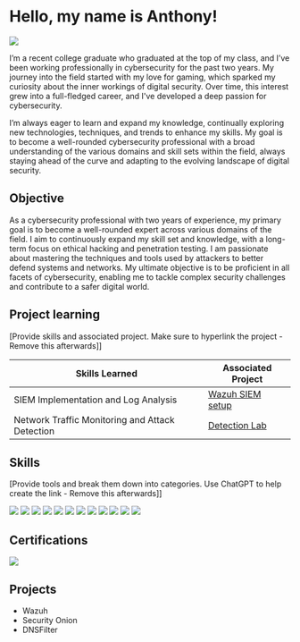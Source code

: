 # Hello, my name is Anthony! 
<a href="https://www.linkedin.com/in/anthony-kendall-774191200/"><img src="https://img.shields.io/badge/-LinkedIn-0072b1?&style=for-the-badge&logo=linkedin&logoColor=white" /></a>

I’m a recent college graduate who graduated at the top of my class, and I’ve been working professionally in cybersecurity for the past two years. My journey into the field started with my love for gaming, which sparked my curiosity about the inner workings of digital security. Over time, this interest grew into a full-fledged career, and I've developed a deep passion for cybersecurity.

I’m always eager to learn and expand my knowledge, continually exploring new technologies, techniques, and trends to enhance my skills. My goal is to become a well-rounded cybersecurity professional with a broad understanding of the various domains and skill sets within the field, always staying ahead of the curve and adapting to the evolving landscape of digital security.

## Objective

As a cybersecurity professional with two years of experience, my primary goal is to become a well-rounded expert across various domains of the field. I aim to continuously expand my skill set and knowledge, with a long-term focus on ethical hacking and penetration testing. I am passionate about mastering the techniques and tools used by attackers to better defend systems and networks. My ultimate objective is to be proficient in all facets of cybersecurity, enabling me to tackle complex security challenges and contribute to a safer digital world.

## Project learning
[Provide skills and associated project. Make sure to hyperlink the project - Remove this afterwards]]

| Skills Learned                                        | Associated Project         |
|-----------------------------------------------|----------------------------|
| SIEM Implementation and Log Analysis          | <a href="https://github.com/AnthonyKendall/Wazuh">Wazuh SIEM setup</a>|
| Network Traffic Monitoring and Attack Detection | <a href="https://google.com">Detection Lab</a>|


## Skills
[Provide tools and break them down into categories. Use ChatGPT to help create the link - Remove this afterwards]]

<div>
    <img src="https://img.shields.io/badge/-Wireshark-1679A7?&style=for-the-badge&logo=Wireshark&logoColor=white" />
    <img src="https://img.shields.io/badge/-Suricata-EF3B2D?&style=for-the-badge&logo=Suricata&logoColor=white" />
    <img src="https://img.shields.io/badge/-Zeek-777BB4?&style=for-the-badge&logo=Zeek&logoColor=white" />
    <img src="https://img.shields.io/badge/-Security%20Onion-00BAFF?style=for-the-badge&logoColor=blue" />
    <img src="https://img.shields.io/badge/-Darktrace-000000?style=for-the-badge" />
    <img src="https://img.shields.io/badge/-Microsoft_Defender_for_Endpoint-00A4EF?&style=for-the-badge&logo=Microsoft&logoColor=white" />
    <img src="https://img.shields.io/badge/-SentinelOne-7033FD?style=for-the-badge" />
    <img src="https://img.shields.io/badge/-CrowdStrike-FF0000?style=for-the-badge" />
    <img src="https://img.shields.io/badge/-Elastic-005571?&style=for-the-badge&logo=Elastic&logoColor=white" />
    <img src="https://img.shields.io/badge/-Wazuh-40AEF0?style=for-the-badge" />
    <img src="https://img.shields.io/badge/-Palo%20Alto-3F4F75?style=for-the-badge&logo=paloaltonetworks" />
    <img src="https://img.shields.io/badge/-ProofPoint-525DDC?style=for-the-badge" />
    <img src="" />
    <img src="" />
    <img src="" />
    <img src="" />
    <img src="" />
    <img src="" />
    <img src="" />
    <img src="" />
    <img src="" />
    <img src="" />
    <img src="" />
</div>

## Certifications

<div>
<img src="https://img.shields.io/badge/-CC-333333?style=for-the-badge&logo=isc2" />
</div>

## Projects
- Wazuh
- Security Onion
- DNSFilter
